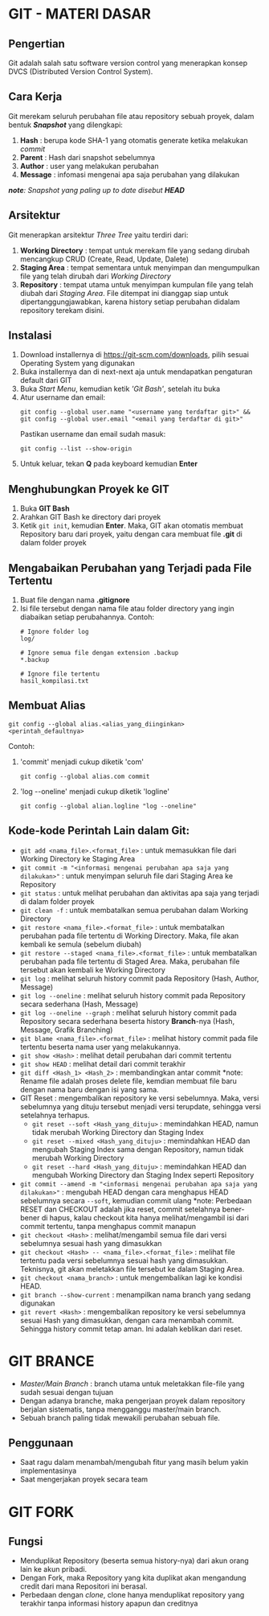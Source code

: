 # GIT - MATERI DASAR
## Pengertian
Git adalah salah satu software version control yang menerapkan konsep DVCS (Distributed Version Control System).
## Cara Kerja
Git merekam seluruh perubahan file atau repository sebuah proyek, dalam bentuk **_Snapshot_** yang dilengkapi:
1. **Hash** : berupa kode SHA-1 yang otomatis generate ketika melakukan _commit_
2. **Parent** : Hash dari snapshot sebelumnya
3. **Author** : user yang melakukan perubahan
4. **Message** : infomasi mengenai apa saja perubahan yang dilakukan

***note**: Snapshot yang paling up to date disebut **HEAD***

## Arsitektur
Git menerapkan arsitektur _Three Tree_ yaitu terdiri dari:
1. **Working Directory** : tempat untuk merekam file yang sedang dirubah mencangkup CRUD (Create, Read, Update, Dalete)
2. **Staging Area** : tempat sementara untuk menyimpan dan mengumpulkan file yang telah dirubah dari _Working Directory_
3. **Repository** : tempat utama untuk menyimpan kumpulan file yang telah diubah dari _Staging Area_. File ditempat ini dianggap siap untuk dipertanggungjawabkan, karena history setiap perubahan didalam repository terekam disini.

## Instalasi
1. Download installernya di https://git-scm.com/downloads, pilih sesuai Operating System yang digunakan
2. Buka installernya dan di next-next aja untuk mendapatkan pengaturan default dari GIT
3. Buka _Start Menu_, kemudian ketik _'Git Bash'_, setelah itu buka
4. Atur username dan email: 
    ```
    git config --global user.name "<username yang terdaftar git>" && git config --global user.email "<email yang terdaftar di git>"
    ```
    Pastikan username dan email sudah masuk:
    ```
    git config --list --show-origin
    ```
5. Untuk keluar, tekan **Q** pada keyboard kemudian **Enter**

## Menghubungkan Proyek ke GIT
1. Buka **GIT Bash**
2. Arahkan GIT Bash ke directory dari proyek
3. Ketik ```git init```, kemudian **Enter**. Maka, GIT akan otomatis membuat Repository baru dari proyek, yaitu dengan cara membuat file **.git** di dalam folder proyek

## Mengabaikan Perubahan yang Terjadi pada File Tertentu
1. Buat file dengan nama **.gitignore**
2. Isi file tersebut dengan nama file atau folder directory yang ingin diabaikan setiap perubahannya. 
    Contoh:
    ```
    # Ignore folder log
    log/
    
    # Ignore semua file dengan extension .backup
    *.backup
    
    # Ignore file tertentu
    hasil_kompilasi.txt
    ```
## Membuat Alias
```
git config --global alias.<alias_yang_diinginkan> <perintah_defaultnya>
```
Contoh: 
1. 'commit' menjadi cukup diketik 'com'
    ```
    git config --global alias.com commit
    ```
2. 'log --oneline' menjadi cukup diketik 'logline'
    ```
    git config --global alian.logline "log --oneline"
    ```  


## Kode-kode Perintah Lain dalam Git:
* ```git add <nama_file>.<format_file>``` : untuk memasukkan file dari Working Directory ke Staging Area
* ```git commit -m "<informasi mengenai perubahan apa saja yang dilakukan>"``` : untuk menyimpan seluruh file dari Staging Area ke Repository
* ```git status``` : untuk melihat perubahan dan aktivitas apa saja yang terjadi di dalam folder proyek
* ```git clean -f``` : untuk membatalkan semua perubahan dalam Working Directory
* ```git restore <nama_file>.<format_file>``` : untuk membatalkan perubahan pada file tertentu di Working Directory. Maka, file akan kembali ke semula (sebelum diubah)
* ```git restore --staged <nama_file>.<format_file>``` : untuk membatalkan perubahan pada file tertentu di Staged Area. Maka, perubahan file tersebut akan kembali ke Working Directory
* ```git log``` : melihat seluruh history commit pada Repository (Hash, Author, Message)
* ```git log --oneline``` : melihat seluruh history commit pada Repository secara sederhana (Hash, Message)
* ```git log --oneline --graph``` : melihat seluruh history commit pada Repository secara sederhana beserta history **Branch**-nya (Hash, Message, Grafik Branching)
* ```git blame <nama_file>.<format_file>``` : melihat history commit pada file tertentu beserta nama user yang melakukannya.
* ```git show <Hash>``` : melihat detail perubahan dari commit tertentu
* ```git show HEAD``` : melihat detail dari commit terakhir
* ```git diff <Hash_1> <Hash_2>``` : membandingkan antar commit
*note: Rename file adalah proses delete file, kemdian membuat file baru dengan nama baru dengan isi yang sama.
* GIT Reset : mengembalikan repository ke versi sebelumnya. Maka, versi sebelumnya yang dituju tersebut menjadi versi terupdate, sehingga versi setelahnya terhapus.
    - ```git reset --soft <Hash_yang_dituju>``` : memindahkan HEAD, namun tidak merubah Working Directory dan Staging Index
    - ```git reset --mixed <Hash_yang_dituju>``` : memindahkan HEAD dan mengubah Staging Index sama dengan Repository, namun tidak merubah Working Directory
    - ```git reset --hard <Hash_yang_dituju>``` : memindahkan HEAD dan mengubah Working Directory dan Staging Index seperti Repository
* ```git commit --amend -m "<informasi mengenai perubahan apa saja yang dilakukan>"``` : mengubah HEAD dengan cara menghapus HEAD sebelumnya secara ```--soft```, kemudian commit ulang
*note: Perbedaan RESET dan CHECKOUT adalah jika reset, commit setelahnya bener-bener di hapus, kalau checkout kita hanya melihat/mengambil isi dari commit tertentu, tanpa menghapus commit manapun
* ```git checkout <Hash>``` : melihat/mengambil semua file dari versi sebelumnya sesuai hash yang dimasukkan
* ```git checkout <Hash> -- <nama_file>.<format_file>``` : melihat file tertentu pada versi sebelumnya sesuai hash yang dimasukkan. Teknisnya, git akan meletakkan file tersebut ke dalam Staging Area.
* ```git checkout <nama_branch>``` : untuk mengembalikan lagi ke kondisi HEAD.
* ```git branch --show-current``` : menampilkan nama branch yang sedang digunakan
* ```git revert <Hash>``` : mengembalikan repository ke versi sebelumnya sesuai Hash yang dimasukkan, dengan cara menambah commit. Sehingga history commit tetap aman. Ini adalah keblikan dari reset.


# GIT BRANCE
* _Master/Main Branch_ : branch utama untuk meletakkan file-file yang sudah sesuai dengan tujuan
* Dengan adanya branche, maka pengerjaan proyek dalam repository berjalan sistematis, tanpa mengganggu master/main branch.
* Sebuah branch paling tidak mewakili perubahan sebuah file.
## Penggunaan
* Saat ragu dalam menambah/mengubah fitur yang masih belum yakin implementasinya
* Saat mengerjakan proyek secara team

# GIT FORK
## Fungsi
* Menduplikat Repository (beserta semua history-nya) dari akun orang lain ke akun pribadi. 
* Dengan Fork, maka Repository yang kita duplikat akan mengandung credit dari mana Repositori ini berasal.
* Perbedaan dengan _clone_, clone hanya menduplikat repository yang terakhir tanpa informasi history apapun dan creditnya
